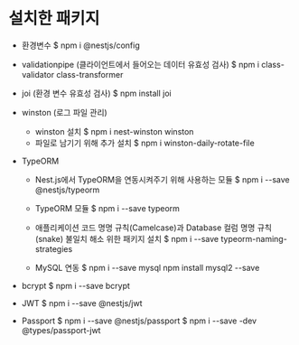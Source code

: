 # 설치한 패키지

-   환경변수
    $ npm i @nestjs/config

-   validationpipe (클라이언트에서 들어오는 데이터 유효성 검사)
    $ npm i class-validator class-transformer

-   joi (환경 변수 유효성 검사)
    $ npm install joi

-   winston (로그 파일 관리)

    -   winston 설치
        $ npm i nest-winston winston
    -   파일로 남기기 위해 추가 설치
        $ npm i winston-daily-rotate-file

-   TypeORM

    -   Nest.js에서 TypeORM을 연동시켜주기 위해 사용하는 모듈
        $ npm i --save @nestjs/typeorm

    -   TypeORM 모듈
        $ npm i --save typeorm

    -   애플리케이션 코드 명명 규칙(Camelcase)과 Database 컬럼 명명 규칙 (snake) 불일치 해소 위한 패키지 설치
        $ npm i --save typeorm-naming-strategies

    -   MySQL 연동
        $ npm i --save mysql
        npm install mysql2 --save

-   bcrypt
    $ npm i --save bcrypt

-   JWT
    $ npm i --save @nestjs/jwt

-   Passport
    $ npm i --save @nestjs/passport
    $ npm i --save -dev @types/passport-jwt
